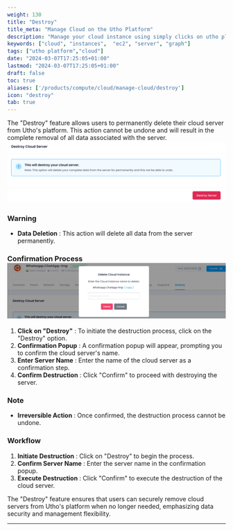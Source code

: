 ```yaml
---
weight: 130
title: "Destroy"
title_meta: "Manage Cloud on the Utho Platform"
description: "Manage your cloud instance using simply clicks on utho platform"
keywords: ["cloud", "instances",  "ec2", "server", "graph"]
tags: ["utho platform","cloud"]
date: "2024-03-07T17:25:05+01:00"
lastmod: "2024-03-07T17:25:05+01:00"
draft: false
toc: true
aliases: ['/products/compute/cloud/manage-cloud/destroy']
icon: "destroy"
tab: true
---
```

The "Destroy" feature allows users to permanently delete their cloud server from Utho's platform. This action cannot be undone and will result in the complete removal of all data associated with the server.![1718873866650](image/index/1718873866650.png)

### Warning

* **Data Deletion** : This action will delete all data from the server permanently.

### Confirmation Process![1718873877248](image/index/1718873877248.png)

1. **Click on "Destroy"** : To initiate the destruction process, click on the "Destroy" option.
2. **Confirmation Popup** : A confirmation popup will appear, prompting you to confirm the cloud server's name.
3. **Enter Server Name** : Enter the name of the cloud server as a confirmation step.
4. **Confirm Destruction** : Click "Confirm" to proceed with destroying the server.

### Note

* **Irreversible Action** : Once confirmed, the destruction process cannot be undone.

### Workflow

1. **Initiate Destruction** : Click on "Destroy" to begin the process.
2. **Confirm Server Name** : Enter the server name in the confirmation popup.
3. **Execute Destruction** : Click "Confirm" to execute the destruction of the cloud server.

The "Destroy" feature ensures that users can securely remove cloud servers from Utho's platform when no longer needed, emphasizing data security and management flexibility.

---
